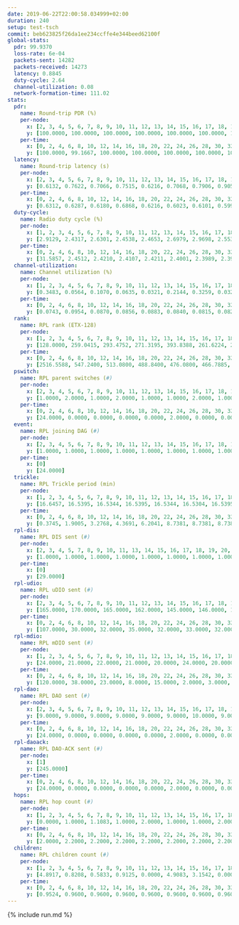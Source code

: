 ```yaml
---
date: 2019-06-22T22:00:58.034999+02:00
duration: 240
setup: test-tsch
commit: beb623825f26da1ee234ccffe4e344beed62100f
global-stats:
  pdr: 99.9370
  loss-rate: 6e-04
  packets-sent: 14282
  packets-received: 14273
  latency: 0.8845
  duty-cycle: 2.64
  channel-utilization: 0.08
  network-formation-time: 111.02
stats:
  pdr:
    name: Round-trip PDR (%)
    per-node:
      x: [2, 3, 4, 5, 6, 7, 8, 9, 10, 11, 12, 13, 14, 15, 16, 17, 18, 19, 20, 21, 22, 23, 24, 25]
      y: [100.0000, 100.0000, 100.0000, 100.0000, 100.0000, 100.0000, 100.0000, 100.0000, 100.0000, 99.6774, 100.0000, 100.0000, 99.8308, 100.0000, 100.0000, 99.1289, 100.0000, 100.0000, 100.0000, 100.0000, 100.0000, 100.0000, 99.8384, 100.0000]
    per-time:
      x: [0, 2, 4, 6, 8, 10, 12, 14, 16, 18, 20, 22, 24, 26, 28, 30, 32, 34, 36, 38, 40, 42, 44, 46, 48, 50, 52, 54, 56, 58, 60, 62, 64, 66, 68, 70, 72, 74, 76, 78, 80, 82, 84, 86, 88, 90, 92, 94, 96, 98, 100, 102, 104, 106, 108, 110, 112, 114, 116, 118, 120, 122, 124, 126, 128, 130, 132, 134, 136, 138, 140, 142, 144, 146, 148, 150, 152, 154, 156, 158, 160, 162, 164, 166, 168, 170, 172, 174, 176, 178, 180, 182, 184, 186, 188, 190, 192, 194, 196, 198, 200, 202, 204, 206, 208, 210, 212, 214, 216, 218, 220, 222, 224, 226, 228, 230, 232, 234, 236, 238]
      y: [100.0000, 99.1667, 100.0000, 100.0000, 100.0000, 100.0000, 100.0000, 100.0000, 100.0000, 100.0000, 100.0000, 100.0000, 100.0000, 100.0000, 100.0000, 100.0000, 100.0000, 100.0000, 100.0000, 100.0000, 99.1597, 100.0000, 100.0000, 99.1667, 100.0000, 100.0000, 100.0000, 100.0000, 100.0000, 100.0000, 100.0000, 100.0000, 100.0000, 99.1667, 99.1667, 100.0000, 100.0000, 100.0000, 100.0000, 100.0000, 100.0000, 100.0000, 100.0000, 100.0000, 100.0000, 100.0000, 100.0000, 100.0000, 100.0000, 100.0000, 100.0000, 100.0000, 100.0000, 100.0000, 100.0000, 100.0000, 100.0000, 100.0000, 100.0000, 100.0000, 100.0000, 100.0000, 100.0000, 100.0000, 100.0000, 100.0000, 99.1667, 100.0000, 100.0000, 100.0000, 100.0000, 100.0000, 100.0000, 100.0000, 100.0000, 100.0000, 100.0000, 100.0000, 100.0000, 100.0000, 100.0000, 100.0000, 100.0000, 100.0000, 99.1667, 100.0000, 99.1667, 100.0000, 100.0000, 100.0000, 100.0000, 100.0000, 100.0000, 100.0000, 100.0000, 100.0000, 100.0000, 99.1667, 100.0000, 100.0000, 100.0000, 100.0000, 100.0000, 100.0000, 100.0000, 100.0000, 100.0000, 100.0000, 100.0000, 100.0000, 100.0000, 100.0000, 100.0000, 100.0000, 100.0000, 100.0000, 100.0000, 100.0000, 100.0000, 100.0000]
  latency:
    name: Round-trip latency (s)
    per-node:
      x: [2, 3, 4, 5, 6, 7, 8, 9, 10, 11, 12, 13, 14, 15, 16, 17, 18, 19, 20, 21, 22, 23, 24, 25]
      y: [0.6132, 0.7622, 0.7066, 0.7515, 0.6216, 0.7068, 0.7906, 0.9050, 0.7169, 0.9170, 0.6845, 0.7712, 0.9665, 0.7818, 0.8425, 0.8866, 0.9656, 1.0828, 0.9788, 1.1088, 1.1359, 1.1722, 1.1285, 1.2343]
    per-time:
      x: [0, 2, 4, 6, 8, 10, 12, 14, 16, 18, 20, 22, 24, 26, 28, 30, 32, 34, 36, 38, 40, 42, 44, 46, 48, 50, 52, 54, 56, 58, 60, 62, 64, 66, 68, 70, 72, 74, 76, 78, 80, 82, 84, 86, 88, 90, 92, 94, 96, 98, 100, 102, 104, 106, 108, 110, 112, 114, 116, 118, 120, 122, 124, 126, 128, 130, 132, 134, 136, 138, 140, 142, 144, 146, 148, 150, 152, 154, 156, 158, 160, 162, 164, 166, 168, 170, 172, 174, 176, 178, 180, 182, 184, 186, 188, 190, 192, 194, 196, 198, 200, 202, 204, 206, 208, 210, 212, 214, 216, 218, 220, 222, 224, 226, 228, 230, 232, 234, 236, 238]
      y: [0.6312, 0.6287, 0.6180, 0.6868, 0.6216, 0.6023, 0.6101, 0.5995, 0.6235, 0.6450, 0.6221, 0.6662, 0.5796, 0.6384, 0.6464, 0.6351, 0.6583, 0.6283, 0.6612, 0.6110, 0.6304, 0.6493, 0.5715, 0.6139, 0.6371, 0.6068, 0.6290, 0.6306, 0.6373, 0.6363, 0.5951, 0.5969, 0.6187, 0.6187, 0.6110, 0.6466, 0.6488, 0.5740, 0.6297, 0.5806, 0.6045, 0.6389, 0.6944, 0.6544, 0.6122, 0.6508, 0.6268, 0.6423, 0.7168, 0.6311, 0.6393, 0.6287, 0.5729, 0.6151, 0.7354, 0.7036, 0.6324, 0.6235, 0.6075, 0.6951, 0.7130, 0.6766, 0.6674, 0.7181, 0.7063, 0.7566, 0.8201, 0.7059, 0.7188, 0.7267, 0.7106, 0.9578, 0.9623, 0.8512, 0.8174, 0.7884, 0.6828, 1.0780, 1.1770, 0.8832, 0.8568, 0.6881, 0.6991, 1.1330, 1.3657, 1.1726, 0.8864, 0.8914, 0.6959, 1.1222, 1.5139, 1.4822, 1.2540, 1.0507, 0.9688, 1.1849, 1.5553, 1.5389, 1.4994, 1.3324, 1.1249, 1.2580, 1.6446, 1.6093, 1.5984, 1.5268, 1.3306, 1.2866, 1.5789, 1.5487, 1.5551, 1.5077, 1.5426, 1.4232, 1.5390, 1.5711, 1.5271, 1.5796, 1.5920, 1.4489]
  duty-cycle:
    name: Radio duty cycle (%)
    per-node:
      x: [1, 2, 3, 4, 5, 6, 7, 8, 9, 10, 11, 12, 13, 14, 15, 16, 17, 18, 19, 20, 21, 22, 23, 24, 25]
      y: [2.9129, 2.4317, 2.6301, 2.4538, 2.4653, 2.6979, 2.9698, 2.5539, 2.4654, 2.5573, 2.4990, 2.4038, 2.7241, 2.5542, 2.5870, 2.7188, 2.5814, 2.6932, 2.6592, 2.7728, 2.7561, 2.7066, 2.8329, 2.7269, 2.7277]
    per-time:
      x: [0, 2, 4, 6, 8, 10, 12, 14, 16, 18, 20, 22, 24, 26, 28, 30, 32, 34, 36, 38, 40, 42, 44, 46, 48, 50, 52, 54, 56, 58, 60, 62, 64, 66, 68, 70, 72, 74, 76, 78, 80, 82, 84, 86, 88, 90, 92, 94, 96, 98, 100, 102, 104, 106, 108, 110, 112, 114, 116, 118, 120, 122, 124, 126, 128, 130, 132, 134, 136, 138, 140, 142, 144, 146, 148, 150, 152, 154, 156, 158, 160, 162, 164, 166, 168, 170, 172, 174, 176, 178, 180, 182, 184, 186, 188, 190, 192, 194, 196, 198, 200, 202, 204, 206, 208, 210, 212, 214, 216, 218, 220, 222, 224, 226, 228, 230, 232, 234, 236, 238]
      y: [31.5857, 2.4512, 2.4210, 2.4107, 2.4211, 2.4001, 2.3989, 2.3983, 2.4039, 2.4036, 2.4070, 2.3980, 2.4044, 2.3900, 2.4269, 2.4059, 2.3966, 2.4037, 2.3961, 2.3977, 2.3840, 2.3862, 2.4024, 2.3840, 2.3943, 2.3980, 2.3893, 2.3979, 2.3982, 2.4227, 2.3920, 2.3923, 2.3978, 2.4064, 2.4090, 2.4000, 2.3930, 2.4094, 2.3863, 2.4062, 2.3907, 2.3959, 2.3996, 2.4243, 2.4022, 2.4022, 2.4044, 2.4058, 2.3946, 2.3980, 2.3874, 2.4013, 2.4034, 2.3784, 2.3887, 2.3974, 2.4037, 2.4048, 2.3972, 2.3902, 2.3903, 2.4023, 2.4012, 2.3950, 2.3981, 2.3970, 2.4063, 2.4090, 2.3988, 2.3974, 2.4015, 2.4055, 2.3948, 2.4063, 2.3907, 2.4008, 2.4126, 2.4016, 2.4129, 2.3958, 2.3856, 2.3952, 2.3879, 2.3947, 2.4061, 2.4004, 2.4160, 2.3919, 2.3999, 2.3883, 2.4074, 2.4011, 2.4076, 2.3913, 2.3786, 2.3941, 2.3899, 2.3872, 2.3878, 2.3967, 2.4067, 2.4004, 2.4059, 2.4107, 2.4016, 2.3912, 2.3974, 2.4086, 2.3937, 2.4026, 2.4018, 2.4022, 2.3969, 2.4123, 2.4011, 2.3902, 2.3923, 2.3982, 2.4075, 2.4050]
  channel-utilization:
    name: Channel utilization (%)
    per-node:
      x: [1, 2, 3, 4, 5, 6, 7, 8, 9, 10, 11, 12, 13, 14, 15, 16, 17, 18, 19, 20, 21, 22, 23, 24, 25]
      y: [0.3483, 0.0564, 0.1070, 0.0635, 0.0321, 0.2144, 0.3259, 0.0328, 0.0331, 0.0389, 0.0373, 0.0338, 0.1472, 0.0352, 0.0519, 0.1435, 0.0377, 0.1144, 0.0372, 0.0353, 0.0368, 0.0341, 0.0310, 0.0314, 0.0335]
    per-time:
      x: [0, 2, 4, 6, 8, 10, 12, 14, 16, 18, 20, 22, 24, 26, 28, 30, 32, 34, 36, 38, 40, 42, 44, 46, 48, 50, 52, 54, 56, 58, 60, 62, 64, 66, 68, 70, 72, 74, 76, 78, 80, 82, 84, 86, 88, 90, 92, 94, 96, 98, 100, 102, 104, 106, 108, 110, 112, 114, 116, 118, 120, 122, 124, 126, 128, 130, 132, 134, 136, 138, 140, 142, 144, 146, 148, 150, 152, 154, 156, 158, 160, 162, 164, 166, 168, 170, 172, 174, 176, 178, 180, 182, 184, 186, 188, 190, 192, 194, 196, 198, 200, 202, 204, 206, 208, 210, 212, 214, 216, 218, 220, 222, 224, 226, 228, 230, 232, 234, 236, 238]
      y: [0.0743, 0.0954, 0.0870, 0.0856, 0.0883, 0.0840, 0.0815, 0.0829, 0.0815, 0.0850, 0.0858, 0.0828, 0.0864, 0.0781, 0.0939, 0.0860, 0.0825, 0.0848, 0.0820, 0.0836, 0.0778, 0.0784, 0.0851, 0.0751, 0.0811, 0.0830, 0.0788, 0.0832, 0.0827, 0.0942, 0.0806, 0.0776, 0.0818, 0.0864, 0.0877, 0.0848, 0.0819, 0.0888, 0.0782, 0.0877, 0.0789, 0.0836, 0.0832, 0.0938, 0.0857, 0.0852, 0.0868, 0.0881, 0.0815, 0.0839, 0.0756, 0.0845, 0.0855, 0.0749, 0.0792, 0.0830, 0.0861, 0.0855, 0.0817, 0.0810, 0.0779, 0.0850, 0.0849, 0.0830, 0.0839, 0.0829, 0.0844, 0.0864, 0.0815, 0.0826, 0.0852, 0.0854, 0.0815, 0.0867, 0.0797, 0.0837, 0.0889, 0.0829, 0.0879, 0.0832, 0.0771, 0.0835, 0.0789, 0.0821, 0.0861, 0.0834, 0.0899, 0.0799, 0.0854, 0.0785, 0.0880, 0.0849, 0.0903, 0.0818, 0.0749, 0.0848, 0.0815, 0.0803, 0.0820, 0.0846, 0.0875, 0.0860, 0.0862, 0.0883, 0.0846, 0.0810, 0.0840, 0.0877, 0.0817, 0.0850, 0.0843, 0.0844, 0.0825, 0.0880, 0.0854, 0.0800, 0.0812, 0.0837, 0.0868, 0.0864]
  rank:
    name: RPL rank (ETX-128)
    per-node:
      x: [1, 2, 3, 4, 5, 6, 7, 8, 9, 10, 11, 12, 13, 14, 15, 16, 17, 18, 19, 20, 21, 22, 23, 24, 25]
      y: [128.0000, 259.0415, 293.4752, 271.3195, 393.8388, 261.6224, 273.0290, 414.0785, 411.6224, 406.2016, 459.2058, 395.7796, 410.0324, 551.5766, 419.5802, 434.8174, 759.8898, 538.9091, 807.5633, 571.8000, 564.6167, 588.5372, 687.8862, 678.4711, 692.8760]
    per-time:
      x: [0, 2, 4, 6, 8, 10, 12, 14, 16, 18, 20, 22, 24, 26, 28, 30, 32, 34, 36, 38, 40, 42, 44, 46, 48, 50, 52, 54, 56, 58, 60, 62, 64, 66, 68, 70, 72, 74, 76, 78, 80, 82, 84, 86, 88, 90, 92, 94, 96, 98, 100, 102, 104, 106, 108, 110, 112, 114, 116, 118, 120, 122, 124, 126, 128, 130, 132, 134, 136, 138, 140, 142, 144, 146, 148, 150, 152, 154, 156, 158, 160, 162, 164, 166, 168, 170, 172, 174, 176, 178, 180, 182, 184, 186, 188, 190, 192, 194, 196, 198, 200, 202, 204, 206, 208, 210, 212, 214, 216, 218, 220, 222, 224, 226, 228, 230, 232, 234, 236, 238]
      y: [2516.5588, 547.2400, 513.0800, 488.8400, 476.0800, 466.7885, 465.8600, 462.7800, 457.1400, 453.8800, 454.0400, 453.0000, 452.7255, 448.2800, 445.8200, 443.6600, 441.1200, 441.6400, 443.0000, 438.2157, 435.7800, 436.8039, 440.4314, 429.4600, 442.6200, 453.7647, 435.9200, 432.2800, 433.5200, 472.5686, 470.1000, 466.9200, 488.7451, 471.7843, 466.3077, 459.3600, 460.5000, 454.4314, 444.1000, 442.0600, 441.9804, 439.7800, 438.0800, 440.6400, 444.3000, 441.7800, 444.0000, 444.7255, 436.8800, 439.3000, 435.7800, 435.4200, 436.0600, 436.1200, 432.7600, 436.0400, 435.6000, 435.2800, 438.3800, 435.9200, 436.4600, 435.7600, 436.3333, 435.6078, 436.2000, 436.2745, 436.0400, 446.0392, 435.2600, 436.7000, 440.0800, 440.0000, 434.6200, 434.5400, 434.8800, 433.0000, 430.6200, 430.5800, 430.9600, 431.4200, 429.0600, 428.0980, 429.6600, 428.7600, 436.5294, 437.1000, 438.8200, 438.0980, 435.0400, 435.0600, 434.8269, 446.3396, 447.7600, 447.5769, 438.1800, 441.1400, 439.9412, 440.0800, 451.8039, 447.6078, 444.7222, 446.2600, 444.2549, 443.8400, 443.6200, 438.7400, 439.6346, 435.8431, 434.9000, 437.2200, 437.7400, 436.2600, 437.0600, 440.0000, 440.6800, 439.0200, 439.8491, 438.2400, 438.0800, 437.5098]
  pswitch:
    name: RPL parent switches (#)
    per-node:
      x: [2, 3, 4, 5, 6, 7, 8, 9, 10, 11, 12, 13, 14, 15, 16, 17, 18, 19, 20, 21, 22, 23, 24, 25]
      y: [1.0000, 2.0000, 1.0000, 2.0000, 1.0000, 1.0000, 2.0000, 1.0000, 3.0000, 3.0000, 5.0000, 7.0000, 8.0000, 3.0000, 1.0000, 5.0000, 2.0000, 5.0000, 1.0000, 1.0000, 3.0000, 7.0000, 3.0000, 3.0000]
    per-time:
      x: [0, 2, 4, 6, 8, 10, 12, 14, 16, 18, 20, 22, 24, 26, 28, 30, 32, 34, 36, 38, 40, 42, 44, 46, 48, 50, 52, 54, 56, 58, 60, 62, 64, 66, 68, 70, 72, 74, 76, 78, 80, 82, 84, 86, 88, 90, 92, 94, 96, 98, 100, 102, 104, 106, 108, 110, 112, 114, 116, 118, 120, 122, 124, 126, 128, 130, 132, 134, 136, 138, 140, 142, 144, 146, 148, 150, 152, 154, 156, 158, 160, 162, 164, 166, 168, 170, 172, 174, 176, 178, 180, 182, 184, 186, 188, 190, 192, 194, 196, 198, 200, 202, 204, 206, 208, 210, 212, 214, 216, 218, 220, 222, 224, 226, 228, 230, 232, 234, 236, 238]
      y: [24.0000, 0.0000, 0.0000, 0.0000, 0.0000, 2.0000, 0.0000, 0.0000, 0.0000, 0.0000, 0.0000, 0.0000, 1.0000, 0.0000, 0.0000, 0.0000, 0.0000, 0.0000, 0.0000, 1.0000, 0.0000, 1.0000, 1.0000, 0.0000, 0.0000, 1.0000, 0.0000, 0.0000, 0.0000, 1.0000, 0.0000, 0.0000, 1.0000, 1.0000, 2.0000, 0.0000, 0.0000, 1.0000, 0.0000, 0.0000, 1.0000, 0.0000, 0.0000, 0.0000, 0.0000, 0.0000, 1.0000, 1.0000, 0.0000, 0.0000, 0.0000, 0.0000, 0.0000, 0.0000, 0.0000, 0.0000, 0.0000, 0.0000, 0.0000, 0.0000, 0.0000, 0.0000, 1.0000, 1.0000, 0.0000, 1.0000, 0.0000, 1.0000, 0.0000, 0.0000, 0.0000, 2.0000, 0.0000, 0.0000, 0.0000, 0.0000, 0.0000, 0.0000, 0.0000, 0.0000, 0.0000, 1.0000, 0.0000, 0.0000, 1.0000, 0.0000, 0.0000, 1.0000, 0.0000, 0.0000, 2.0000, 3.0000, 0.0000, 2.0000, 0.0000, 0.0000, 1.0000, 0.0000, 1.0000, 1.0000, 4.0000, 0.0000, 1.0000, 0.0000, 0.0000, 0.0000, 2.0000, 1.0000, 0.0000, 0.0000, 0.0000, 0.0000, 0.0000, 0.0000, 0.0000, 0.0000, 3.0000, 0.0000, 0.0000, 1.0000]
  event:
    name: RPL joining DAG (#)
    per-node:
      x: [2, 3, 4, 5, 6, 7, 8, 9, 10, 11, 12, 13, 14, 15, 16, 17, 18, 19, 20, 21, 22, 23, 24, 25]
      y: [1.0000, 1.0000, 1.0000, 1.0000, 1.0000, 1.0000, 1.0000, 1.0000, 1.0000, 1.0000, 1.0000, 1.0000, 1.0000, 1.0000, 1.0000, 1.0000, 1.0000, 1.0000, 1.0000, 1.0000, 1.0000, 1.0000, 1.0000, 1.0000]
    per-time:
      x: [0]
      y: [24.0000]
  trickle:
    name: RPL Trickle period (min)
    per-node:
      x: [1, 2, 3, 4, 5, 6, 7, 8, 9, 10, 11, 12, 13, 14, 15, 16, 17, 18, 19, 20, 21, 22, 23, 24, 25]
      y: [16.6457, 16.5395, 16.5344, 16.5395, 16.5344, 16.5304, 16.5395, 16.5338, 16.5304, 16.5377, 16.5382, 16.4746, 16.5468, 16.5522, 16.5315, 16.5228, 16.5384, 16.5270, 16.5384, 16.5265, 16.5265, 16.5344, 16.5491, 16.5987, 16.5987]
    per-time:
      x: [0, 2, 4, 6, 8, 10, 12, 14, 16, 18, 20, 22, 24, 26, 28, 30, 32, 34, 36, 38, 40, 42, 44, 46, 48, 50, 52, 54, 56, 58, 60, 62, 64, 66, 68, 70, 72, 74, 76, 78, 80, 82, 84, 86, 88, 90, 92, 94, 96, 98, 100, 102, 104, 106, 108, 110, 112, 114, 116, 118, 120, 122, 124, 126, 128, 130, 132, 134, 136, 138, 140, 142, 144, 146, 148, 150, 152, 154, 156, 158, 160, 162, 164, 166, 168, 170, 172, 174, 176, 178, 180, 182, 184, 186, 188, 190, 192, 194, 196, 198, 200, 202, 204, 206, 208, 210, 212, 214, 216, 218, 220, 222, 224, 226, 228, 230, 232, 234, 236, 238]
      y: [0.3745, 1.9005, 3.2768, 4.3691, 6.2041, 8.7381, 8.7381, 8.7381, 8.9129, 16.7772, 17.4763, 17.4763, 17.4763, 17.4763, 17.4763, 17.4763, 17.4763, 17.4763, 17.4763, 17.4763, 17.4763, 17.4763, 17.4763, 17.4763, 17.4763, 17.4763, 17.4763, 17.4763, 17.4763, 17.4763, 17.4763, 17.4763, 17.4763, 17.4763, 17.4763, 17.4763, 17.4763, 17.4763, 17.4763, 17.4763, 17.4763, 17.4763, 17.4763, 17.4763, 17.4763, 17.4763, 17.4763, 17.4763, 17.4763, 17.4763, 17.4763, 17.4763, 17.4763, 17.4763, 17.4763, 17.4763, 17.4763, 17.4763, 17.4763, 17.4763, 17.4763, 17.4763, 17.4763, 17.4763, 17.4763, 17.4763, 17.4763, 17.4763, 17.4763, 17.4763, 17.4763, 17.4763, 17.4763, 17.4763, 17.4763, 17.4763, 17.4763, 17.4763, 17.4763, 17.4763, 17.4763, 17.4763, 17.4763, 17.4763, 17.4763, 17.4763, 17.4763, 17.4763, 17.4763, 17.4763, 17.4763, 17.4763, 17.4763, 17.4763, 17.4763, 17.4763, 17.4763, 17.4763, 17.4763, 17.4763, 17.4763, 17.4763, 17.4763, 17.4763, 17.4763, 17.4763, 17.4763, 17.4763, 17.4763, 17.4763, 17.4763, 17.4763, 17.4763, 17.4763, 17.4763, 17.4763, 17.4763, 17.4763, 17.4763, 17.4763]
  rpl-dis:
    name: RPL DIS sent (#)
    per-node:
      x: [2, 3, 4, 5, 7, 8, 9, 10, 11, 13, 14, 15, 16, 17, 18, 19, 20, 21, 22, 23, 24, 25]
      y: [1.0000, 1.0000, 1.0000, 1.0000, 1.0000, 1.0000, 1.0000, 1.0000, 1.0000, 1.0000, 1.0000, 1.0000, 1.0000, 1.0000, 1.0000, 1.0000, 2.0000, 2.0000, 2.0000, 4.0000, 2.0000, 1.0000]
    per-time:
      x: [0]
      y: [29.0000]
  rpl-udio:
    name: RPL uDIO sent (#)
    per-node:
      x: [2, 3, 4, 5, 6, 7, 8, 9, 10, 11, 12, 13, 14, 15, 16, 17, 18, 19, 20, 21, 22, 23, 24, 25]
      y: [165.0000, 170.0000, 165.0000, 162.0000, 145.0000, 146.0000, 164.0000, 163.0000, 165.0000, 156.0000, 168.0000, 164.0000, 166.0000, 168.0000, 160.0000, 174.0000, 142.0000, 165.0000, 164.0000, 169.0000, 171.0000, 168.0000, 167.0000, 166.0000]
    per-time:
      x: [0, 2, 4, 6, 8, 10, 12, 14, 16, 18, 20, 22, 24, 26, 28, 30, 32, 34, 36, 38, 40, 42, 44, 46, 48, 50, 52, 54, 56, 58, 60, 62, 64, 66, 68, 70, 72, 74, 76, 78, 80, 82, 84, 86, 88, 90, 92, 94, 96, 98, 100, 102, 104, 106, 108, 110, 112, 114, 116, 118, 120, 122, 124, 126, 128, 130, 132, 134, 136, 138, 140, 142, 144, 146, 148, 150, 152, 154, 156, 158, 160, 162, 164, 166, 168, 170, 172, 174, 176, 178, 180, 182, 184, 186, 188, 190, 192, 194, 196, 198, 200, 202, 204, 206, 208, 210, 212, 214, 216, 218, 220, 222, 224, 226, 228, 230, 232, 234, 236, 238, 240]
      y: [107.0000, 30.0000, 32.0000, 35.0000, 32.0000, 33.0000, 32.0000, 33.0000, 34.0000, 34.0000, 33.0000, 30.0000, 28.0000, 31.0000, 31.0000, 34.0000, 35.0000, 35.0000, 32.0000, 31.0000, 32.0000, 30.0000, 37.0000, 29.0000, 33.0000, 34.0000, 29.0000, 32.0000, 26.0000, 36.0000, 31.0000, 36.0000, 31.0000, 36.0000, 29.0000, 31.0000, 30.0000, 35.0000, 31.0000, 35.0000, 27.0000, 32.0000, 33.0000, 29.0000, 33.0000, 30.0000, 33.0000, 28.0000, 34.0000, 26.0000, 27.0000, 30.0000, 37.0000, 28.0000, 34.0000, 34.0000, 30.0000, 34.0000, 31.0000, 32.0000, 32.0000, 30.0000, 36.0000, 33.0000, 28.0000, 33.0000, 32.0000, 37.0000, 34.0000, 29.0000, 37.0000, 30.0000, 31.0000, 28.0000, 28.0000, 38.0000, 29.0000, 34.0000, 36.0000, 28.0000, 30.0000, 33.0000, 33.0000, 33.0000, 29.0000, 37.0000, 27.0000, 33.0000, 31.0000, 30.0000, 37.0000, 33.0000, 33.0000, 35.0000, 33.0000, 31.0000, 34.0000, 29.0000, 32.0000, 31.0000, 34.0000, 29.0000, 32.0000, 30.0000, 29.0000, 35.0000, 28.0000, 33.0000, 34.0000, 32.0000, 31.0000, 33.0000, 36.0000, 34.0000, 33.0000, 28.0000, 36.0000, 28.0000, 32.0000, 32.0000, 0.0000]
  rpl-mdio:
    name: RPL mDIO sent (#)
    per-node:
      x: [1, 2, 3, 4, 5, 6, 7, 8, 9, 10, 11, 12, 13, 14, 15, 16, 17, 18, 19, 20, 21, 22, 23, 24, 25]
      y: [24.0000, 21.0000, 22.0000, 21.0000, 20.0000, 24.0000, 20.0000, 20.0000, 22.0000, 20.0000, 21.0000, 21.0000, 24.0000, 21.0000, 23.0000, 23.0000, 21.0000, 22.0000, 21.0000, 22.0000, 22.0000, 23.0000, 21.0000, 21.0000, 20.0000]
    per-time:
      x: [0, 2, 4, 6, 8, 10, 12, 14, 16, 18, 20, 22, 24, 26, 28, 30, 32, 34, 36, 38, 40, 42, 44, 46, 48, 50, 52, 54, 56, 58, 60, 62, 64, 66, 68, 70, 72, 74, 76, 78, 80, 82, 84, 86, 88, 90, 92, 94, 96, 98, 100, 102, 104, 106, 108, 110, 112, 114, 116, 118, 120, 122, 124, 126, 128, 130, 132, 134, 136, 138, 140, 142, 144, 146, 148, 150, 152, 154, 156, 158, 160, 162, 164, 166, 168, 170, 172, 174, 176, 178, 180, 182, 184, 186, 188, 190, 192, 194, 196, 198, 200, 202, 204, 206, 208, 210, 212, 214, 216, 218, 220, 222, 224, 226, 228, 230, 232, 234, 236, 238]
      y: [120.0000, 38.0000, 23.0000, 8.0000, 15.0000, 2.0000, 3.0000, 8.0000, 13.0000, 1.0000, 0.0000, 0.0000, 0.0000, 2.0000, 6.0000, 5.0000, 5.0000, 7.0000, 0.0000, 0.0000, 0.0000, 0.0000, 5.0000, 6.0000, 4.0000, 7.0000, 3.0000, 0.0000, 0.0000, 0.0000, 1.0000, 7.0000, 6.0000, 5.0000, 5.0000, 1.0000, 0.0000, 0.0000, 0.0000, 1.0000, 7.0000, 4.0000, 6.0000, 7.0000, 0.0000, 0.0000, 0.0000, 0.0000, 4.0000, 2.0000, 8.0000, 7.0000, 4.0000, 0.0000, 0.0000, 0.0000, 0.0000, 4.0000, 3.0000, 5.0000, 10.0000, 3.0000, 0.0000, 0.0000, 0.0000, 0.0000, 8.0000, 9.0000, 5.0000, 2.0000, 1.0000, 0.0000, 0.0000, 0.0000, 3.0000, 5.0000, 4.0000, 6.0000, 7.0000, 0.0000, 0.0000, 0.0000, 0.0000, 3.0000, 6.0000, 7.0000, 5.0000, 3.0000, 1.0000, 0.0000, 0.0000, 0.0000, 5.0000, 3.0000, 6.0000, 10.0000, 1.0000, 0.0000, 0.0000, 0.0000, 3.0000, 4.0000, 5.0000, 4.0000, 6.0000, 3.0000, 0.0000, 0.0000, 0.0000, 1.0000, 7.0000, 5.0000, 4.0000, 8.0000, 0.0000, 0.0000, 0.0000, 0.0000, 3.0000, 6.0000]
  rpl-dao:
    name: RPL DAO sent (#)
    per-node:
      x: [2, 3, 4, 5, 6, 7, 8, 9, 10, 11, 12, 13, 14, 15, 16, 17, 18, 19, 20, 21, 22, 23, 24, 25]
      y: [9.0000, 9.0000, 9.0000, 9.0000, 9.0000, 9.0000, 10.0000, 9.0000, 10.0000, 12.0000, 12.0000, 13.0000, 13.0000, 9.0000, 9.0000, 13.0000, 10.0000, 12.0000, 9.0000, 10.0000, 10.0000, 12.0000, 10.0000, 10.0000]
    per-time:
      x: [0, 2, 4, 6, 8, 10, 12, 14, 16, 18, 20, 22, 24, 26, 28, 30, 32, 34, 36, 38, 40, 42, 44, 46, 48, 50, 52, 54, 56, 58, 60, 62, 64, 66, 68, 70, 72, 74, 76, 78, 80, 82, 84, 86, 88, 90, 92, 94, 96, 98, 100, 102, 104, 106, 108, 110, 112, 114, 116, 118, 120, 122, 124, 126, 128, 130, 132, 134, 136, 138, 140, 142, 144, 146, 148, 150, 152, 154, 156, 158, 160, 162, 164, 166, 168, 170, 172, 174, 176, 178, 180, 182, 184, 186, 188, 190, 192, 194, 196, 198, 200, 202, 204, 206, 208, 210, 212, 214, 216, 218, 220, 222, 224, 226, 228, 230, 232, 234, 236, 238]
      y: [24.0000, 0.0000, 0.0000, 0.0000, 0.0000, 2.0000, 0.0000, 0.0000, 0.0000, 0.0000, 0.0000, 0.0000, 1.0000, 0.0000, 21.0000, 1.0000, 0.0000, 0.0000, 0.0000, 2.0000, 0.0000, 1.0000, 1.0000, 0.0000, 0.0000, 1.0000, 0.0000, 1.0000, 13.0000, 7.0000, 0.0000, 0.0000, 1.0000, 3.0000, 1.0000, 3.0000, 0.0000, 1.0000, 0.0000, 0.0000, 2.0000, 1.0000, 6.0000, 8.0000, 0.0000, 0.0000, 1.0000, 4.0000, 0.0000, 2.0000, 0.0000, 1.0000, 0.0000, 0.0000, 1.0000, 1.0000, 2.0000, 12.0000, 0.0000, 0.0000, 0.0000, 2.0000, 4.0000, 3.0000, 0.0000, 1.0000, 1.0000, 1.0000, 0.0000, 0.0000, 3.0000, 11.0000, 2.0000, 0.0000, 0.0000, 1.0000, 3.0000, 1.0000, 1.0000, 0.0000, 1.0000, 2.0000, 0.0000, 0.0000, 3.0000, 9.0000, 5.0000, 1.0000, 0.0000, 1.0000, 5.0000, 5.0000, 0.0000, 2.0000, 0.0000, 1.0000, 1.0000, 0.0000, 2.0000, 5.0000, 10.0000, 0.0000, 2.0000, 0.0000, 3.0000, 1.0000, 2.0000, 1.0000, 0.0000, 0.0000, 1.0000, 0.0000, 2.0000, 3.0000, 10.0000, 0.0000, 5.0000, 1.0000, 1.0000, 3.0000]
  rpl-daoack:
    name: RPL DAO-ACK sent (#)
    per-node:
      x: [1]
      y: [245.0000]
    per-time:
      x: [0, 2, 4, 6, 8, 10, 12, 14, 16, 18, 20, 22, 24, 26, 28, 30, 32, 34, 36, 38, 40, 42, 44, 46, 48, 50, 52, 54, 56, 58, 60, 62, 64, 66, 68, 70, 72, 74, 76, 78, 80, 82, 84, 86, 88, 90, 92, 94, 96, 98, 100, 102, 104, 106, 108, 110, 112, 114, 116, 118, 120, 122, 124, 126, 128, 130, 132, 134, 136, 138, 140, 142, 144, 146, 148, 150, 152, 154, 156, 158, 160, 162, 164, 166, 168, 170, 172, 174, 176, 178, 180, 182, 184, 186, 188, 190, 192, 194, 196, 198, 200, 202, 204, 206, 208, 210, 212, 214, 216, 218, 220, 222, 224, 226, 228, 230, 232, 234, 236, 238]
      y: [24.0000, 0.0000, 0.0000, 0.0000, 0.0000, 2.0000, 0.0000, 0.0000, 0.0000, 0.0000, 0.0000, 0.0000, 1.0000, 0.0000, 21.0000, 1.0000, 0.0000, 0.0000, 0.0000, 2.0000, 0.0000, 1.0000, 1.0000, 0.0000, 0.0000, 1.0000, 0.0000, 1.0000, 13.0000, 6.0000, 0.0000, 0.0000, 1.0000, 3.0000, 1.0000, 3.0000, 0.0000, 1.0000, 0.0000, 0.0000, 2.0000, 1.0000, 6.0000, 8.0000, 0.0000, 0.0000, 1.0000, 4.0000, 0.0000, 2.0000, 0.0000, 1.0000, 0.0000, 0.0000, 1.0000, 1.0000, 2.0000, 12.0000, 0.0000, 0.0000, 0.0000, 2.0000, 4.0000, 3.0000, 0.0000, 1.0000, 1.0000, 1.0000, 0.0000, 0.0000, 3.0000, 11.0000, 2.0000, 0.0000, 0.0000, 1.0000, 3.0000, 1.0000, 1.0000, 0.0000, 1.0000, 2.0000, 0.0000, 0.0000, 3.0000, 9.0000, 5.0000, 1.0000, 0.0000, 1.0000, 5.0000, 5.0000, 0.0000, 2.0000, 0.0000, 1.0000, 1.0000, 0.0000, 2.0000, 5.0000, 10.0000, 0.0000, 2.0000, 0.0000, 3.0000, 1.0000, 2.0000, 1.0000, 0.0000, 0.0000, 1.0000, 0.0000, 2.0000, 3.0000, 10.0000, 0.0000, 4.0000, 1.0000, 1.0000, 3.0000]
  hops:
    name: RPL hop count (#)
    per-node:
      x: [1, 2, 3, 4, 5, 6, 7, 8, 9, 10, 11, 12, 13, 14, 15, 16, 17, 18, 19, 20, 21, 22, 23, 24, 25]
      y: [0.0000, 1.0000, 1.1083, 1.0000, 2.0000, 1.0000, 1.0000, 2.0000, 2.0000, 2.0000, 2.0000, 2.0000, 2.0000, 2.7333, 2.0000, 2.0000, 2.2720, 2.8292, 3.0000, 3.0000, 3.0000, 3.1172, 4.0000, 3.8285, 3.8285]
    per-time:
      x: [0, 2, 4, 6, 8, 10, 12, 14, 16, 18, 20, 22, 24, 26, 28, 30, 32, 34, 36, 38, 40, 42, 44, 46, 48, 50, 52, 54, 56, 58, 60, 62, 64, 66, 68, 70, 72, 74, 76, 78, 80, 82, 84, 86, 88, 90, 92, 94, 96, 98, 100, 102, 104, 106, 108, 110, 112, 114, 116, 118, 120, 122, 124, 126, 128, 130, 132, 134, 136, 138, 140, 142, 144, 146, 148, 150, 152, 154, 156, 158, 160, 162, 164, 166, 168, 170, 172, 174, 176, 178, 180, 182, 184, 186, 188, 190, 192, 194, 196, 198, 200, 202, 204, 206, 208, 210, 212, 214, 216, 218, 220, 222, 224, 226, 228, 230, 232, 234, 236, 238]
      y: [2.0000, 2.2000, 2.2000, 2.2000, 2.2000, 2.2000, 2.2000, 2.2000, 2.2000, 2.2000, 2.2000, 2.2000, 2.2000, 2.0400, 2.0400, 2.0400, 2.0400, 2.0400, 2.0400, 2.0400, 2.0400, 2.0400, 2.0400, 2.0400, 2.0400, 2.0400, 2.0800, 2.0800, 2.0800, 2.0800, 2.0800, 2.0800, 2.0800, 2.1400, 2.2400, 2.2400, 2.2400, 2.2400, 2.2400, 2.2400, 2.2400, 2.2400, 2.2400, 2.2400, 2.2400, 2.2400, 2.2400, 2.2400, 2.2000, 2.2000, 2.2000, 2.2000, 2.2000, 2.2000, 2.2000, 2.2000, 2.2000, 2.2000, 2.2000, 2.2000, 2.2000, 2.2000, 2.2000, 2.2000, 2.2000, 2.2000, 2.2000, 2.2000, 2.2000, 2.2000, 2.2000, 2.2000, 2.2000, 2.2000, 2.2000, 2.2000, 2.2000, 2.2000, 2.2000, 2.2000, 2.2000, 2.2000, 2.2000, 2.2000, 2.2000, 2.2000, 2.2000, 2.2200, 2.2400, 2.2400, 2.2400, 2.2400, 2.2400, 2.2200, 2.2000, 2.2000, 2.2000, 2.2000, 2.2000, 2.2200, 2.2400, 2.2400, 2.2400, 2.2400, 2.2400, 2.2400, 2.2400, 2.2400, 2.2400, 2.2400, 2.2400, 2.2400, 2.2400, 2.2400, 2.2400, 2.2400, 2.2400, 2.2400, 2.2400, 2.2400]
  children:
    name: RPL children count (#)
    per-node:
      x: [1, 2, 3, 4, 5, 6, 7, 8, 9, 10, 11, 12, 13, 14, 15, 16, 17, 18, 19, 20, 21, 22, 23, 24, 25]
      y: [4.8917, 0.8208, 0.5833, 0.9125, 0.0000, 4.9083, 3.1542, 0.0000, 0.0000, 0.1708, 0.0000, 0.0708, 1.6000, 0.0000, 0.5417, 3.2083, 0.0000, 2.5292, 0.1255, 0.1883, 0.2050, 0.0586, 0.0000, 0.0000, 0.0000]
    per-time:
      x: [0, 2, 4, 6, 8, 10, 12, 14, 16, 18, 20, 22, 24, 26, 28, 30, 32, 34, 36, 38, 40, 42, 44, 46, 48, 50, 52, 54, 56, 58, 60, 62, 64, 66, 68, 70, 72, 74, 76, 78, 80, 82, 84, 86, 88, 90, 92, 94, 96, 98, 100, 102, 104, 106, 108, 110, 112, 114, 116, 118, 120, 122, 124, 126, 128, 130, 132, 134, 136, 138, 140, 142, 144, 146, 148, 150, 152, 154, 156, 158, 160, 162, 164, 166, 168, 170, 172, 174, 176, 178, 180, 182, 184, 186, 188, 190, 192, 194, 196, 198, 200, 202, 204, 206, 208, 210, 212, 214, 216, 218, 220, 222, 224, 226, 228, 230, 232, 234, 236, 238]
      y: [0.9524, 0.9600, 0.9600, 0.9600, 0.9600, 0.9600, 0.9600, 0.9600, 0.9600, 0.9600, 0.9600, 0.9600, 0.9600, 0.9600, 0.9600, 0.9600, 0.9600, 0.9600, 0.9600, 0.9600, 0.9600, 0.9600, 0.9600, 0.9600, 0.9600, 0.9600, 0.9600, 0.9600, 0.9600, 0.9600, 0.9600, 0.9600, 0.9600, 0.9600, 0.9600, 0.9600, 0.9600, 0.9600, 0.9600, 0.9600, 0.9600, 0.9600, 0.9600, 0.9600, 0.9600, 0.9600, 0.9600, 0.9600, 0.9600, 0.9600, 0.9600, 0.9600, 0.9600, 0.9600, 0.9600, 0.9600, 0.9600, 0.9600, 0.9600, 0.9600, 0.9600, 0.9600, 0.9600, 0.9600, 0.9600, 0.9600, 0.9600, 0.9600, 0.9600, 0.9600, 0.9600, 0.9600, 0.9600, 0.9600, 0.9600, 0.9600, 0.9600, 0.9600, 0.9600, 0.9600, 0.9600, 0.9600, 0.9600, 0.9600, 0.9600, 0.9600, 0.9600, 0.9600, 0.9600, 0.9600, 0.9600, 0.9600, 0.9600, 0.9600, 0.9600, 0.9600, 0.9600, 0.9600, 0.9600, 0.9600, 0.9600, 0.9600, 0.9600, 0.9600, 0.9600, 0.9600, 0.9600, 0.9600, 0.9600, 0.9600, 0.9600, 0.9600, 0.9600, 0.9600, 0.9600, 0.9600, 0.9600, 0.9600, 0.9600, 0.9600]
---
```


{% include run.md %}
